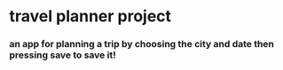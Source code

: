# travel planner project

### an app for planning a trip by choosing the city and date then pressing save to save it!
